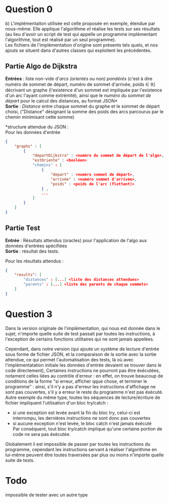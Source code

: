 # Question 0
b) L'implémentaiton utilisée est celle proposée en exemple, étendue par nous-même. Elle applique l'algorithme *et* réalise les tests sur ses résultats (au lieu d'avoir un script de test qui appelle un programme implémentant l'algorithme, tout est réalisé par un seul programme).   
Les fichiers de l'implémentation d'origine sont présents tels quels, et nos ajouts se situent dans d'autres classes qui exploitent les précédentes.

## Partie Algo de Dijkstra 
**Entrées** : liste non-vide d'*arcs (orientés ou non) pondérés* (c'est à dire numéro de sommet de départ, numéro de sommet d'arrivée, poids ∈ ℝ) décrivant un graphe (l'existence d'un sommet est impliquée par l'existence d'un arc l'ayant comme extrémité), ainsi que le *numéro du sommet de départ* pour le calcul des distances, au format JSON*  
**Sortie** : *Distance* entre chaque sommet du graphe et le sommet de départ choisi, ("Distance" désignant la somme des poids des arcs parcourus par le chemin minimisant cette somme)

*structure attendue du JSON :   
Pour les données d'entrée  
```JSON
{
    "graphs" : [
        {
            "departDijkstra" : <numéro du sommet de départ de l'algo>,
            "estOriente" : <booléen>
            "chemins" : [
                {
                    "depart" : <numéro sommet de départ>,
                    "arrivée" : <numéro sommet d'arrivée>,
                    "poids" : <poids de l'arc (flottant)>
                } ,
                ...
            ]
        }
    ] 
}
```

## Partie Test
**Entrée** : Résultats attendus (oracles) pour l'application de l'algo aux données d'entrées spécifiées  
**Sortie** : résultat des tests.



Pour les résultats attendus :
```JSON
{
    "results": [
        "distances" : [...] <liste des distances attendues>
        "parents" : [...] <liste des parents de chaque sommets>
    ]
}
```


# Question 3

Dans la version originale de l'implémentation, qui nous est donnée dans le sujet, n'importe quelle suite de test passait par toutes les instructions, à l'exception de certains fonctions utilitaires qui ne sont jamais appelées.  

Cependant, dans notre version (qui ajoute un système de lecture d'entrée sous forme de fichier JSON, et la comparaison de la sortie avec la sortie attendue, ce qui permet l'automatisation des tests, là où avec l'implémentatation initiale les données d'entrée devaient se trouver dans le code directement), Certaines instructions ne pourront pas être éxécutées, notament celles liées au contrôle d'erreur : en effet, on trouve beaucoup de conditions de la forme "si erreur, afficher qque chose, et terminer le programme" : ainsi, s'il n'y a pas d'erreur les instructions d'affichage ne sont pas couvertes, s'il y a erreur le reste du programme n'est pas éxécuté.  
Autre exemple du même type, toutes les séquences de lecture/écriture de fichier impliquent l'utilisation d'un bloc try/catch : 
- si une exception est levée avant la fin du bloc try, celui-ci est interrompu, les dernières instructions ne sont donc pas couvertes
- si aucune exception n'est levée, le bloc catch n'est jamais éxécuté  
Par conséquent, tout bloc try/catch implique qu'une certaine portion de code ne sera pas éxécutée.  

Globalement il est impossible de passer par toutes les instructions du programme, cependant les instructions servant à réaliser l'algorithme en lui-même peuvent être toutes traversées par plus ou moins n'importe quelle suite de tests.  

# Todo
impossible de tester avec un autre type